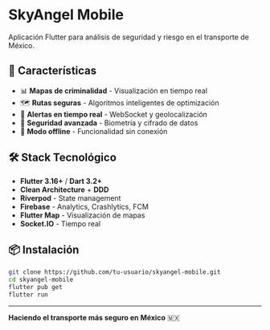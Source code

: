 # SkyAngel Mobile

Aplicación Flutter para análisis de seguridad y riesgo en el transporte de México.

## 🚀 Características

- 📊 **Mapas de criminalidad** - Visualización en tiempo real
- 🗺️ **Rutas seguras** - Algoritmos inteligentes de optimización
- 🚨 **Alertas en tiempo real** - WebSocket y geolocalización
- 🔐 **Seguridad avanzada** - Biometría y cifrado de datos
- 📱 **Modo offline** - Funcionalidad sin conexión

## 🛠️ Stack Tecnológico

- **Flutter 3.16+** / **Dart 3.2+**
- **Clean Architecture** + **DDD**
- **Riverpod** - State management
- **Firebase** - Analytics, Crashlytics, FCM
- **Flutter Map** - Visualización de mapas
- **Socket.IO** - Tiempo real

## 📦 Instalación

```bash
git clone https://github.com/tu-usuario/skyangel-mobile.git
cd skyangel-mobile
flutter pub get
flutter run
```

---

**Haciendo el transporte más seguro en México** 🇲🇽